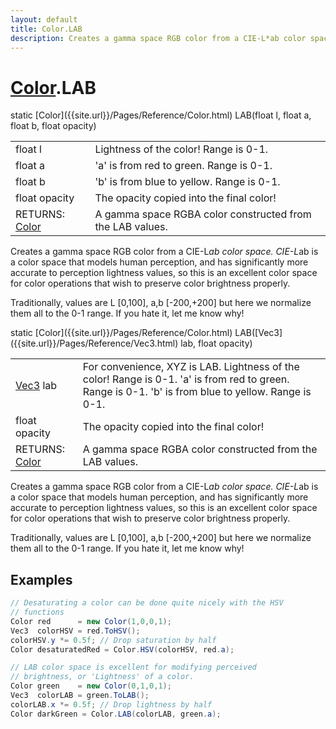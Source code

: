 ```yaml
---
layout: default
title: Color.LAB
description: Creates a gamma space RGB color from a CIE-L*ab color space. CIE-L*ab is a color space that models human perception, and has significantly more accurate to perception lightness values, so this is an excellent color space for color operations that wish to preserve color brightness properly.  Traditionally, values are L [0,100], a,b [-200,+200] but here we normalize them all to the 0-1 range. If you hate it, let me know why!
---
```

# [Color]({{site.url}}/Pages/Reference/Color.html).LAB

<div class='signature' markdown='1'>
static [Color]({{site.url}}/Pages/Reference/Color.html) LAB(float l, float a, float b, float opacity)
</div>

|  |  |
|--|--|
|float l|Lightness of the color! Range is 0-1.|
|float a|'a' is from red to green. Range is 0-1.|
|float b|'b' is from blue to yellow. Range is 0-1.|
|float opacity|The opacity copied into the final color!|
|RETURNS: [Color]({{site.url}}/Pages/Reference/Color.html)|A gamma space RGBA color constructed from the LAB values.|

Creates a gamma space RGB color from a CIE-L*ab color
space. CIE-L*ab is a color space that models human perception,
and has significantly more accurate to perception lightness
values, so this is an excellent color space for color operations
that wish to preserve color brightness properly.

Traditionally, values are L [0,100], a,b [-200,+200] but here we
normalize them all to the 0-1 range. If you hate it, let me know
why!
<div class='signature' markdown='1'>
static [Color]({{site.url}}/Pages/Reference/Color.html) LAB([Vec3]({{site.url}}/Pages/Reference/Vec3.html) lab, float opacity)
</div>

|  |  |
|--|--|
|[Vec3]({{site.url}}/Pages/Reference/Vec3.html) lab|For convenience, XYZ is LAB.             Lightness of the color! Range is 0-1.             'a' is from red to green. Range is 0-1.             'b' is from blue to yellow. Range is 0-1.|
|float opacity|The opacity copied into the final color!|
|RETURNS: [Color]({{site.url}}/Pages/Reference/Color.html)|A gamma space RGBA color constructed from the LAB values.|

Creates a gamma space RGB color from a CIE-L*ab color
space. CIE-L*ab is a color space that models human perception,
and has significantly more accurate to perception lightness
values, so this is an excellent color space for color operations
that wish to preserve color brightness properly.

Traditionally, values are L [0,100], a,b [-200,+200] but here we
normalize them all to the 0-1 range. If you hate it, let me know
why!




## Examples

```csharp
// Desaturating a color can be done quite nicely with the HSV
// functions
Color red      = new Color(1,0,0,1);
Vec3  colorHSV = red.ToHSV();
colorHSV.y *= 0.5f; // Drop saturation by half
Color desaturatedRed = Color.HSV(colorHSV, red.a);

// LAB color space is excellent for modifying perceived 
// brightness, or 'Lightness' of a color.
Color green    = new Color(0,1,0,1);
Vec3  colorLAB = green.ToLAB();
colorLAB.x *= 0.5f; // Drop lightness by half
Color darkGreen = Color.LAB(colorLAB, green.a);
```

